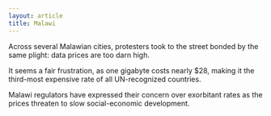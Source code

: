 ```yaml
---
layout: article
title: Malawi
---
```


Across several Malawian cities, protesters took to the street bonded by the same plight: data prices are too darn high.

It seems a fair frustration, as one gigabyte costs nearly $28, making it the third-most expensive rate of all UN-recognized countries.

Malawi regulators have expressed their concern over exorbitant rates as the prices threaten to slow social-economic development.

